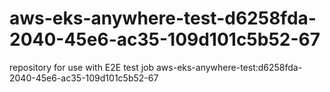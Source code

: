 # aws-eks-anywhere-test-d6258fda-2040-45e6-ac35-109d101c5b52-67
repository for use with E2E test job aws-eks-anywhere-test:d6258fda-2040-45e6-ac35-109d101c5b52-67
